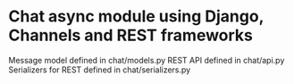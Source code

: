# Chat async module using Django, Channels and REST frameworks
Message model defined in chat/models.py
REST API defined in chat/api.py
Serializers for REST defined in chat/serializers.py
